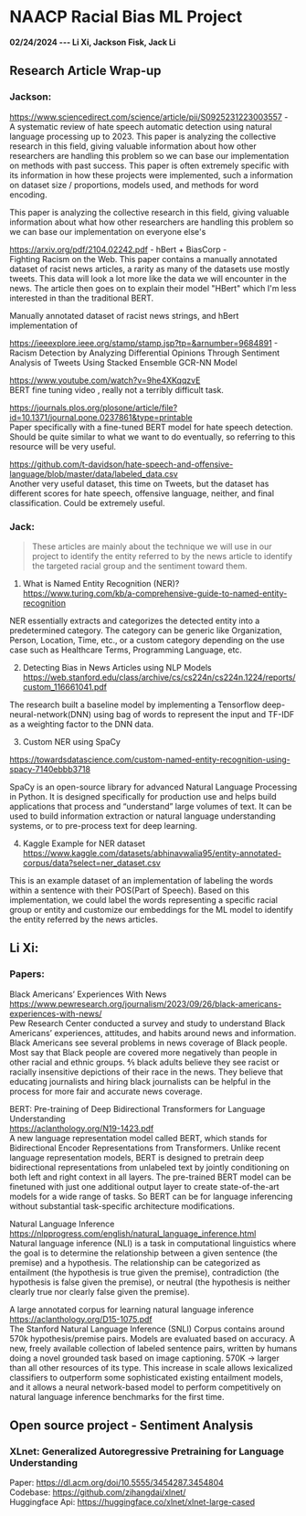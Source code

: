 # NAACP Racial Bias ML Project

**02/24/2024 --- Li Xi, Jackson Fisk, Jack Li**

## Research Article Wrap-up

### Jackson:

https://www.sciencedirect.com/science/article/pii/S0925231223003557 - <br>
A systematic review of hate speech automatic detection using natural language processing up to 2023. This paper is analyzing the collective research in this field, giving valuable information about how other researchers are handling this problem so we can base our implementation on methods with past success. This paper is often extremely specific with its information in how these projects were implemented, such a information on dataset size / proportions, models used, and methods for word encoding.

This paper is analyzing the collective research in this field, giving valuable information about what how other researchers are handling this problem so we can base our implementation on everyone else's

https://arxiv.org/pdf/2104.02242.pdf - hBert + BiasCorp - <br>
Fighting Racism on the Web. This paper contains a manually annotated dataset of racist news articles, a rarity as many of the datasets use mostly tweets. This data will look a lot more like the data we will encounter in the news. The article then goes on to explain their model "HBert" which I'm less interested in than the traditional BERT. 

Manually annotated dataset of racist news strings, and hBert implementation of 

https://ieeexplore.ieee.org/stamp/stamp.jsp?tp=&arnumber=9684891 - Racism Detection by Analyzing Differential Opinions Through Sentiment Analysis of Tweets Using Stacked Ensemble GCR-NN Model

https://www.youtube.com/watch?v=9he4XKqqzvE <br>
BERT fine tuning video , really not a terribly difficult task.

https://journals.plos.org/plosone/article/file?id=10.1371/journal.pone.0237861&type=printable <br>
Paper specifically with a fine-tuned BERT model for hate speech detection. Should be quite similar to what we want to do eventually, so referring to this resource will be very useful. 

https://github.com/t-davidson/hate-speech-and-offensive-language/blob/master/data/labeled_data.csv <br>
Another very useful dataset, this time on Tweets, but the dataset has different scores for hate speech, offensive language, neither, and final classification. Could be extremely useful. 

### Jack:

> These articles are mainly about the technique we will use in our project to identify the entity referred to by the news article to identify the targeted racial group and the sentiment toward them.

1. What is Named Entity Recognition (NER)? <br>
   https://www.turing.com/kb/a-comprehensive-guide-to-named-entity-recognition

NER essentially extracts and categorizes the detected entity into a predetermined category. The category can be generic like Organization, Person, Location, Time, etc., or a custom category depending on the use case such as Healthcare Terms, Programming Language, etc.

2. Detecting Bias in News Articles using NLP Models <br>
   https://web.stanford.edu/class/archive/cs/cs224n/cs224n.1224/reports/custom_116661041.pdf

The research built a baseline model by implementing a Tensorflow deep-neural-network(DNN) using bag of words to represent the input and TF-IDF as a weighting factor to the DNN data.

3. Custom NER using SpaCy

https://towardsdatascience.com/custom-named-entity-recognition-using-spacy-7140ebbb3718

SpaCy is an open-source library for advanced Natural Language Processing in Python. It is designed specifically for production use and helps build applications that process and “understand” large volumes of text. It can be used to build information extraction or natural language understanding systems, or to pre-process text for deep learning.

4. Kaggle Example for NER dataset <br>
https://www.kaggle.com/datasets/abhinavwalia95/entity-annotated-corpus/data?select=ner_dataset.csv

This is an example dataset of an implementation of labeling the words within a sentence with their POS(Part of Speech). Based on this implementation, we could label the words representing a specific racial group or entity and customize our embeddings for the ML model to identify the entity referred by the news articles.


## Li Xi: 

### Papers: 

Black Americans’ Experiences With News <br>
https://www.pewresearch.org/journalism/2023/09/26/black-americans-experiences-with-news/ <br>
Pew Research Center conducted a survey and study to understand Black Americans’ experiences, attitudes, and habits around news and information. Black Americans see several problems in news coverage of Black people. Most say that Black people are covered more negatively than people in other racial and ethnic groups. ⅘ black adults believe they see racist or racially insensitive depictions of their race in the news. They believe that educating journalists and hiring black journalists can be helpful in the process for more fair and accurate news coverage. 
    
BERT: Pre-training of Deep Bidirectional Transformers for Language Understanding <br>
https://aclanthology.org/N19-1423.pdf <br>
A new language representation model called BERT, which stands for Bidirectional Encoder Representations from Transformers. Unlike recent language representation models, BERT is designed to pretrain deep bidirectional representations from unlabeled text by jointly conditioning on both left and right context in all layers. The pre-trained BERT model can be finetuned with just one additional output layer to create state-of-the-art models for a wide range of tasks. So BERT can be for language inferencing without substantial task-specific architecture modifications. 
    
Natural Language Inference <br>
https://nlpprogress.com/english/natural_language_inference.html <br>
Natural language inference (NLI) is a task in computational linguistics where the goal is to determine the relationship between a given sentence (the premise) and a hypothesis. The relationship can be categorized as entailment (the hypothesis is true given the premise), contradiction (the hypothesis is false given the premise), or neutral (the hypothesis is neither clearly true nor clearly false given the premise).
    
A large annotated corpus for learning natural language inference <br>
https://aclanthology.org/D15-1075.pdf <br>
The Stanford Natural Language Inference (SNLI) Corpus contains around 570k hypothesis/premise pairs. Models are evaluated based on accuracy.
A new, freely available collection of labeled sentence pairs, written by humans doing a novel grounded task based on image captioning. 
570K -> larger than all other resources of its type. This increase in scale allows lexicalized classifiers to outperform some sophisticated existing entailment models, and it allows a neural network-based model to perform competitively on natural language inference benchmarks for the first time. 

## Open source project - Sentiment Analysis

### XLnet: Generalized Autoregressive Pretraining for Language Understanding    
Paper: https://dl.acm.org/doi/10.5555/3454287.3454804 <br>
Codebase: https://github.com/zihangdai/xlnet/ <br>
Huggingface Api: https://huggingface.co/xlnet/xlnet-large-cased

